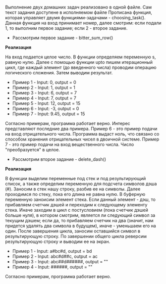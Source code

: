 Выполнение двух домашних задач реализовано в одной файле. Сам текст задания доступене в исполняемом файле
Прописана функция, которая управляет двумя функциями-задачами - choosing_task().
Данная функция на вход принимает номер, далее смотрим: если подали 1, то выполним первое задание; если 2 - второе задание.

* Рассмотрим первое задание - bitter_sum_row()

**Реализация**

На вход подается целое число. В функции определяем переменную s, равную нулю. Далее с помощью функции upto пишем итерационный цикл, где каждый элемент (до введенного числа) проводим операцию логического сложения. Затем выводим результат.

* Пример 1 - Input: 0, output = 0
* Пример 2 - Input: 1, output = 1
* Пример 3 - Input: 6, output = 7
* Пример 4 - Input: 7, output = 7
* Пример 5 - Input: 12, output = 15
* Пример 6 - Input: -3, output = 0
* Пример 7 - Input: 9.45, output = 15

Согласно примерам, программа работает верно. Интерес представляют последние два примера. 
Пример 6 - это пример подачи на вход отрицательного числа. Программа выдаст ноль, что связано со способом хранения отрицательных чисел в двоичной системе.
Пример 7 - это пример подачи на вход вещественного числа. Число "преобразуется" в целое.

* Рассмотрим второе задание - delete_dash()

**Реализация**

В функции выделим переменные под стек и под результирующий список, а также определим переменную для подсчета символов дэша (#).
Заносим в стек нашу строку, разбив ее на символы. 
Далее проходимся по стеку, пока его длина не равна нулю. В буферную переменную заноисим элемент стека. Если данный элемент - дэш, то прибавляем счетчик дэшей и переходим к следующему элементу стека. 
Иначе заходим в цикл с постусловием (пока счетчик дэшей больше нуля), в котором смотрим, является ли следующий символ за текущим дэшем; если да, то прибавляем счетчик на два (значит, нам придется удалять два символа в будущем), иначе - уменьшаем его на один. 
После завершения цикла, заносим оставшийся символ в результирующую строку. 
По завершении общего цикла реверсим результирующую строку и выводим ее на экран.

* Пример 1 - Input: a#bc#d, output = bd
* Пример 2 - Input: abc#d##c, output = ac
* Пример 3 - Input: abc##d######, output = ""
* Пример 4 - Input: ######, output = ""

Согласно примерам, программа работает верно.
